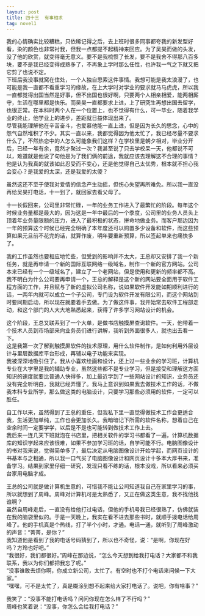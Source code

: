 ```yaml
---
layout: post
title: 四十三  有事相求
tag: novel1
---
```


我的心情确实比较糟糕，只依稀记得之后，去上班时很多同事都夸我的新发型好看，染的颜色也非常衬我，但我一点都提不起精神来回应。为了吴昊而做的头发，没了他的欣赏，就变得毫无意义。要不是我梳惯了长发，要不是我舍不得那八百多块，要不是我已经变得成熟多了，不再象上学时那么任性，也许我一气之下就又把它剪了也说不定。<br />
下班后我没事就窝在住处，一个人独自思索这件事情。我想可能是我太浪漫了，也可能是我一直都不看重学习的缘故，在上大学时对学业的要求就马马虎虎，所以我一直都觉得出国当然是好事，但不出国也很好啊，只要两个人相亲相爱，能两相厮守，生活在哪里都是快乐。而吴昊一直都要求上进，上了研究生再想出国去留学，也很正常。在本科时两个人在一个位置上，也不觉得有什么，可一毕业，随着我学业的终止，他学业上的进步，差距就日益体现出来了。<br />
尽管我能理解他在辛苦奋斗，也爱慕他能一直上进，但是因为长久的思念，心中的怨气自然堆积了不少。其实一直以来，我都觉得因为他太忙了，我已经尽量不要求什么了，不然热恋中的人怎么可能象我们这样？在学校里是朝夕相对，毕业分开后，已经一年有余，竟然才聚过一次？我甚至说了只去学校呆一天，他都说不可以，难道就是他说了句他是为了我们俩的前途，我就应该去理解这不合理的事情？他是认为我真的就该如此忍受而不变心，还是他觉得自己太优秀，根本就不担心我会变心？是我爱的太深，还是我爱的太傻？

虽然这还不至于使我对爱情的信念产生动摇，但伤心失望再所难免。所以我一直没再给吴昊打电话，十一到了，就回家去看父母了。

十一长假回来，公司里非常忙碌，一年的业务工作进入了最繁忙的阶段。每年这个时候业务量都是最大的，因为这是一年中最后的一个季度，公司里的业务人员头上顶着年业务量限额的压力，进入了最积极的状态，拼命地做业务。而客户那边因为一年的预算这个时候已经完全明确了本年度还可以购置多少设备和软件，而这些预算如果元旦前不花完的话，就算作废，明年要重新预算，所以签起单来也痛快多了。

我的工作虽然也要相应地忙些，但受到的影响并不太大，王总却又安排了我一个新任务，就是再申请一个新的国际互联网络一级域名，制作一个新的官方网站。公司本来已经有一个一级域名了，建立了一个老网站，但是使用和更新的频率都不高。我不明白为什么公司要再申请一个，王总的解释是这个新的网站要全面用于软件工程方面的工作，并且赋与了新的虚拟公司名称，说如果软件开发能如期顺利进行的话，一两年内就可以成立一个子公司，专门设为软件开发有限公司，而这个网站到时要同期启动，所以现在就要着手去做。为了做这件事，我开始常去软件工程部走动，和这个部门的人大大地熟悉起来，获得了许多学习网站设计的机会。

这个阶段，王总又联系到了一个大单，是做书店触摸屏查询软件。一天，他带着一个技术人员到市场部来向业务员们进行讲解，我听到外面很多人，就也出去看一下。<br />
这是我第一次了解到触摸屏软件的技术原理，用什么软件制作，是如何利用外层设计与里层数据库平台形成，再辅以电子功能来实现。<br />
我被深深地吸引住了。我从小喜欢绘画和设计，还上过一些业余的学习班，计算机专业在大学里是我的辅助专业，虽然这些都不是专业学习，但是接受和理解这方面知识的速度就要比普通人快得多，加上最近学到了一些网站设计的知识，业务员还没有完全听明白，我就已经弄懂了。我马上意识到如果我去做技术工作的话，不做我本科专业所学，那么做这类的电脑设计，只要学习那些必须用的软件，一定可以胜任。

自工作以来，虽然得到了王总的重任，但我私下里一直觉得做技术工作会更适合我，生活更加单纯，工作也会更加长久。我暗暗记下所需的软件名称，想着自己在空余时间一定要学学，以后是不是也可能转到做技术工作上去。<br />
我后来一连几天下班就泡在书店里，把相关软件的学习书都看了一遍，计算机数据库的知识学起来应该很难，如果不参加学习班的话，自学可能不行。电脑图像设计的书对我来说，觉得简单多了，最后决定从电脑图像设计开始学起，而网页设计的书基本与之相通，所以我一口气买了电脑图像设计和网页设计十多本大厚书来，准备学习。结果到家里仔细一研究，发现只看不练的话，根本没戏，所以看来必须买台家用电脑才成。

王总的公司就是做计算机生意的，可惜我不能让公司知道我自己在家里学习的事，所以就想到了周峰。周峰对计算机可是太熟悉了，又正在做这类生意，我不找他找谁啊？<br />
虽然自周峰走后，一直没有给他打过电话，但他的手机号我已经很熟了，仿佛就装在我的脑袋里似的。于是一天晚上，我实在看不进去那些书时，就顺手拨电话给周峰了。他的手机真是个热线，打了半个小时，才通。电话一通，就听到了周峰激动的声音：“菁菁，是你？”<br />
我知道他是看到了我的电话号码猜到了，所以也不奇怪，说：“是啊，你现在好吗？方玲也好吧。”<br />
“我很好，我们都很好。”周峰在那边说，“怎么今天想到给我打电话？大家都不和我联系，我以为你们都把我忘了呢。”<br />
“没事谁敢去烦你啊，你成立新公司，太忙了。有空时也不打个电话来问候一下大家。”<br />
“嘿嘿，可不是太忙了，真是糊涂到想不起来给大家打电话了。说吧，你有啥事？”

我笑了：“没事不能打电话吗？问问你现在怎么样了不行吗？”<br />
周峰也笑着说：“没事，你怎么会给我打电话？”
